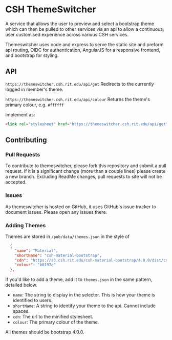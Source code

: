# CSH ThemeSwitcher
A service that allows the user to preview and select a bootstrap theme which can then be pulled to other services via an api to allow a continuous, user customised experience across various CSH services.

Themeswitcher uses node and express to serve the static site and preform api routing, OIDC for authentication, AngularJS for a responsive frontend, and bootstrap for styling.

## API
`https://themeswitcher.csh.rit.edu/api/get`
Redirects to the currently logged in member's theme.

`https://themeswitcher.csh.rit.edu/api/colour`
Returns the theme's primary colour, e.g. `#ffffff`

Implement as:
```html
<link rel="stylesheet" href="https://themeswitcher.csh.rit.edu/api/get" media="screen">
```

## Contributing
### Pull Requests
To contribute to themeswitcher, please fork this repository and submit a pull request. If it is a significant change (more than a couple lines) please create a new branch. Excluding ReadMe changes, pull requests to site will not be accepted.
### Issues
As themeswitcher is hosted on GitHub, it uses GitHub's issue tracker to document issues. Please open any issues there.
### Adding Themes
Themes are stored in `/pub/data/themes.json` in the style of
```json
  {
    "name": "Material",
    "shortName": "csh-material-bootstrap",
    "cdn": "https://s3.csh.rit.edu/csh-material-bootstrap/4.0.0/dist/csh-material-bootstrap.min.css",
    "colour": "b0197e"
  },
```
If you'd like to add a theme, add it to `themes.json` in the same pattern, detailed below.
* `name`: The string to display in the selector. This is how your theme is identified to users.
* `shortName`: A string to identify your theme to the api. Cannot include spaces.
* `cdn`: The url to the minified stylesheet.
* `colour`: The primary colour of the theme.

All themes should be bootstrap 4.0.0.
